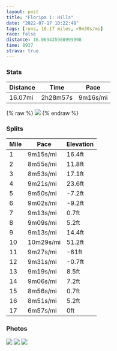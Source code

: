 ```yaml
---
layout: post
title: "Floripa 1: Hills"
date: "2022-07-17 10:22:48"
tags: [runs, 16-17 miles, <9m30s/mi]
race: false
distance: 16.069435980999998
time: 8937
strava: true
---
```


### Stats

| Distance | Time | Pace |
|----------|------|------|
|16.07mi|2h28m57s|9m16s/mi|

{% raw %}
<img src='https://maps.googleapis.com/maps/api/staticmap?maptype=roadmap&path=enc:h`ofDda`gHmB@mBOoG[yDGGr@e@^IfADz@a@fDi@zBg@lDyCjOiOh`@YbAY^q@HaIw@oB_@Fa@lDwIvDiMX_@t@{C~AcFd@gANwAp@aCPiA?{@ZkAb@wCvA}GHyBYHSQCk@BKb@O`@oADc@LqC]o@Mc@BOb@c@L[LuADeBEi@bA}WFWXEVQzD@?wEJoCDSFmDV}FJ_@Dm@V{LLeAVmG?yCTmAEi@NmAQOg@Qe@i@e@]y@iBY{@y@iDAi@B}BuA_BkBu@oAq@yC]YOY_@Ui@[a@]YqAe@u@M{BR_@AsHk@{@?qCe@m@aAaB{@Ys@yAeBUG_@i@i@Qs@B_@K[iAi@yAAmATiACe@He@bAuBJaCT{@nDyGv@y@f@kAtAsB|BqCLiAGkB@gCTgAZy@t@_AAGoJmCcEyAkCk@wAo@EKC}AOu@Ay@JyEOeG@oDMeB@iCMaKIuBDkDMaEBm@Q}E@{CEeADq@IkDSs@LaCGoDBi@QwB{@uCWqA?HTTb@nA`@jBAT_K\MHF~@tApI^\BjAd@fHFvCBj@Nj@b@fKd@hHJ`@NHhDKHfAAbFJnGEj@LpDEb@RlEEhCNnDB~FP|EAfBm@rEgCpMQb@c@LCH_A`EAZhAmFb@S^kC|AyGv@_FCoDBk@Q{IDI^A~C|@vH`CdHdC@Po@`Aw@bCC~BJxACn@Mf@eCfD_AzAc@bA_AdA_C`EeAzCIxBK^c@h@U~@a@|CAj@p@~AFd@HNXPfAC^PtEtEfAz@h@|@dCTjDH`CNlBRlCMz@LlAb@^d@h@jAZP`BRnATvCbB`BzAR\Bb@WvBR`AzAzDbCtD^XB^m@pNMjAB|AOfAo@`SSjEM~@QzHWnABpD{@vUQ^cBEUFEfCm@TQZ_@DKjAS`FD~@ULk@tFs@tEy@hDEj@iBnIwBdI_@t@WHSCQZ?L`@XiAjEoBrGkEhJBFVLhBPv@d@bCD|BX^GRUtGqQbCcFvCiI~AuITeBfAcFnAwI`@mLN]pBDRMPmGFg@LUtA@ZDJLGrFKdBQNoDUeADCT@n@YrBHX~L~@fIZTIF[@uAIKsEGyAUc@@gD]iA?eCYgAFI~AOd@gMw@K@U\e@PETAbB[xBsAtGkBlKeDbLYlBY^eArCgAjDG`@TkA~AaGJ[l@w@@YhAgEbBuENu@HcAtDqSR}ADyAHc@LKZoIMbF&key=AIzaSyC1MId7bFpkLXNAaYhBSTb8jLyiSqzbDtM&size=800x800&markers=color:yellow|label:S|-27.44341,-48.50211&markers=color:green|label:F|-27.43749000000003,-48.50110000000004'>
{% endraw %}

### Splits

| Mile | Pace | Elevation |
|------|------|-----------|
|1|9m15s/mi|16.4ft|
|2|8m55s/mi|11.8ft|
|3|8m53s/mi|17.1ft|
|4|9m21s/mi|23.6ft|
|5|9m50s/mi|-7.2ft|
|6|9m02s/mi|-9.2ft|
|7|9m13s/mi|0.7ft|
|8|9m09s/mi|5.2ft|
|9|9m13s/mi|14.4ft|
|10|10m29s/mi|51.2ft|
|11|9m27s/mi|-61ft|
|12|9m31s/mi|-0.7ft|
|13|9m19s/mi|8.5ft|
|14|9m06s/mi|7.2ft|
|15|8m56s/mi|0.7ft|
|16|8m51s/mi|5.2ft|
|17|6m57s/mi|0ft|

### Photos
<img src='https://dgtzuqphqg23d.cloudfront.net/iEf9ixaVirRtVCIuOZlJNd5hXQ1INIjNGgS8mRlTcI0-576x768.jpg'>

<img src='https://dgtzuqphqg23d.cloudfront.net/mNpu2TCqBSgt2vKHzraMMx-A2RR3TjJ03nnL-8Uu-9w-576x768.jpg'>

<img src='https://dgtzuqphqg23d.cloudfront.net/r95FFVITAY-IXHUEtfMf25L4G-thb3B_0y4gM9ExwhQ-576x768.jpg'>
